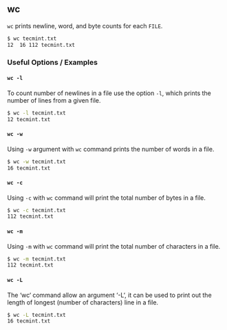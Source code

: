 ---
---

wc
--

`wc` prints newline, word, and byte counts for each `FILE`.

~~~ bash
$ wc tecmint.txt
12  16 112 tecmint.txt
~~~

<!--more-->

### Useful Options / Examples

#### `wc -l`

To count number of newlines in a file use the option `-l`, which prints the number of lines from a given file.

~~~ bash
$ wc -l tecmint.txt
12 tecmint.txt
~~~

#### `wc -w`

Using `-w` argument with `wc` command prints the number of words in a file.

~~~ bash
$ wc -w tecmint.txt
16 tecmint.txt
~~~

#### `wc -c`

Using `-c` with `wc` command will print the total number of bytes in a file.

~~~ bash
$ wc -c tecmint.txt
112 tecmint.txt
~~~

#### `wc -m`

Using `-m` with `wc` command will print the total number of characters in a file.

~~~ bash
$ wc -m tecmint.txt
112 tecmint.txt
~~~

#### `wc -L`

The ‘wc‘ command allow an argument ‘-L‘, it can be used to print out the length of longest (number of characters) line in a file.

~~~ bash
$ wc -L tecmint.txt
16 tecmint.txt
~~~
